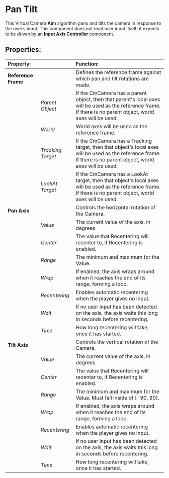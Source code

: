 # Pan Tilt

This Virtual Camera __Aim__ algorithm pans and tilts the camera in response to the user’s input.  This component does not read user input itself; it expects to be driven by an __Input Axis Controller__ component.

## Properties:

| **Property:** || **Function:** |
|:---|:---|:---|
| __Reference Frame__ || Defines the reference frame against which pan and tilt rotations are made.  |
| | _Parent Object_ | If the CmCamera has a parent object, then that parent's local axes will be used as the reference frame.  If there is no parent object, world axes will be used. |
| | _World_ | World axes will be used as the reference frame. |
| | _Tracking Target_ | If the CmCamera has a Tracking target, then that object's local axes will be used as the reference frame.  If there is no parent object, world axes will be used. |
| | _LookAt Target_ | If the CmCamera has a LookAt target, then that object's local axes will be used as the reference frame.  If there is no parent object, world axes will be used. |
| __Pan Axis__ || Controls the horizontal rotation of the Camera.  |
| | _Value_ | The current value of the axis, in degrees. |
| | _Center_ | The value that Recentering will recenter to, if Recentering is enabled. |
| | _Range_ | The minimum and maximum for the Value. |
| | _Wrap_ | If enabled, the axis wraps around when it reaches the end of its range, forming a loop. |
| | _Recentering_ | Enables automatic recentering when the player gives no input. |
| | _Wait_ | If no user input has been detected on the axis, the axis waits this long in seconds before recentering. |
| | _Time_ | How long recentering will take, once it has started. |
| __Tilt Axis__ || Controls the vertical rotation of the Camera.  |
| | _Value_ | The current value of the axis, in degrees. |
| | _Center_ | The value that Recentering will recenter to, if Recentering is enabled. |
| | _Range_ | The minimum and maximum for the Value. Must fall inside of [-90, 90]. |
| | _Wrap_ | If enabled, the axis wraps around when it reaches the end of its range, forming a loop. |
| | _Recentering_ | Enables automatic recentering when the player gives no input. |
| | _Wait_ | If no user input has been detected on the axis, the axis waits this long in seconds before recentering. |
| | _Time_ | How long recentering will take, once it has started. |

